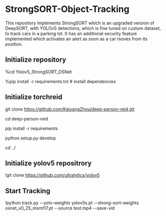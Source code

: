 # StrongSORT-Object-Tracking
This repository implements StrongSORT which is an upgraded version of DeepSORT, with YOLOv5 detections, which is fine tuned on custom dataset, to track cars in a parking lot. It has an additional security feature implemented which activates an alert as soon as a car moves from its position.

## Initialize repository 
%cd Yolov5_StrongSORT_OSNet

%pip install -r requirements.txt  # install dependencies

## Initialize torchreid
git clone https://github.com/KaiyangZhou/deep-person-reid.git

cd deep-person-reid

pip install -r requirements

python setup.py develop

cd ../

## Initialize yolov5 repositrory
!git clone https://github.com/ultralytics/yolov5


## Start Tracking
!python track.py --yolo-weights  yolov5s.pt --strong-sort-weights osnet_x0_25_msmt17.pt --source test.mp4 --save-vid
